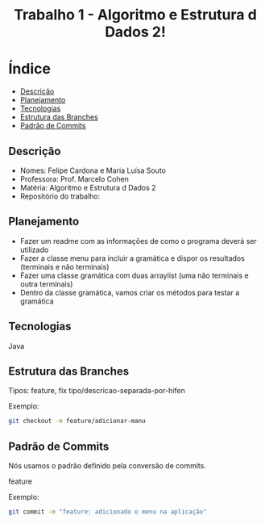 <h1 align="center"> Trabalho 1 - Algoritmo e Estrutura d Dados 2! </h1>

# Índice

- [Descrição](#Descrição)
- [Planejamento](#Planejamento)
- [Tecnologias](#Tecnologias)
- [Estrutura das Branches](#EstruturadasBranches)
- [Padrão de Commits](#PadrãodeCommits)


## Descrição
- Nomes: Felipe Cardona e Maria Luísa Souto 
- Professora: Prof. Marcelo Cohen
- Matéria: Algoritmo e Estrutura d Dados 2
- Repositório do trabalho:  


## Planejamento
- Fazer um readme com as informações de como o programa deverá ser utilizado
- Fazer a classe menu para incluir a gramática e dispor os resultados (terminais e não terminais) 
- Fazer uma classe gramática com duas arraylist (uma não terminais e outra terminais)
- Dentro da classe gramática, vamos criar os métodos para testar a gramática

## Tecnologias
Java

## Estrutura das Branches


Tipos: feature, fix
tipo/descricao-separada-por-hifen

Exemplo:

```bash
git checkout -m feature/adicionar-manu
```

## Padrão de Commits
Nós usamos o padrão definido pela conversão de commits.

feature

Exemplo:
```bash
git commit -m "feature: adicionado o menu na aplicação"
```

